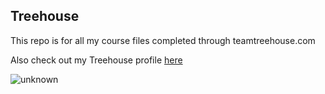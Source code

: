 ## Treehouse

This repo is for all my course files completed through teamtreehouse.com

Also check out my Treehouse profile [here](https://teamtreehouse.com/kylehahnel2)

![unknown](https://cloud.githubusercontent.com/assets/11673321/13225783/5dd4bd02-d95c-11e5-8a73-040d336db9f8.jpeg)
